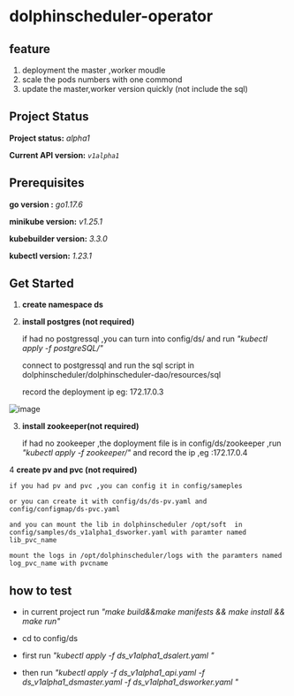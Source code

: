 # dolphinscheduler-operator

## feature 

1. deployment the master ,worker moudle 
2. scale the pods numbers with one commond 
3. update the master,worker version  quickly (not include the sql)

## Project Status

**Project status:** *alpha1*

**Current API version:** *`v1alpha1`*

## Prerequisites

**go version :** *go1.17.6*

**minikube version:** *v1.25.1*

**kubebuilder version:** *3.3.0*

**kubectl version:** *1.23.1*

## Get Started
1. **create  namespace ds**

2. **install  postgres (not required)**

    if had no postgressql ,you can turn into config/ds/ and run *"kubectl apply -f postgreSQL/"* 

    connect to postgressql and run the sql script in  dolphinscheduler/dolphinscheduler-dao/resources/sql

    record the deployment ip  eg: 172.17.0.3

![image](https://user-images.githubusercontent.com/7134124/170439546-87cce0df-6cb4-4ab1-bb01-9200309efe45.png)

3. **install  zookeeper(not required)**

    if had no zookeeper ,the doployment file is in config/ds/zookeeper ,run *"kubectl apply -f zookeeper/"* and record the ip ,eg :172.17.0.4

    
4 **create pv and pvc (not required)**    
   
    if you had pv and pvc ,you can config it in config/sameples 
    
    or you can create it with config/ds/ds-pv.yaml and config/configmap/ds-pvc.yaml
    
    and you can mount the lib in dolphinscheduler /opt/soft  in config/samples/ds_v1alpha1_dsworker.yaml with paramter named lib_pvc_name  
    
    mount the logs in /opt/dolphinscheduler/logs with the paramters named log_pvc_name with pvcname
    
 ## how to test
 
 * in current project  run *"make build&&make manifests && make install && make run"* 

 * cd to config/ds

 * first run *"kubectl apply -f ds_v1alpha1_dsalert.yaml "*

 * then run  *"kubectl apply -f ds_v1alpha1_api.yaml -f ds_v1alpha1_dsmaster.yaml -f ds_v1alpha1_dsworker.yaml "*


     
    
    
